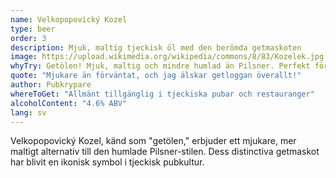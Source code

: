 ```yaml
---
name: Velkopopovický Kozel
type: beer
order: 3
description: Mjuk, maltig tjeckisk öl med den berömda getmaskoten
image: https://upload.wikimedia.org/wikipedia/commons/8/83/Kozelek.jpg
whyTry: Getölen! Mjuk, maltig och mindre humlad än Pilsner. Perfekt för dem som tycker att andra tjeckiska öl är för beska. Getmaskoten finns överallt i tjeckiska pubar.
quote: "Mjukare än förväntat, och jag älskar getloggan överallt!"
author: Pubkrypare
whereToGet: "Allmänt tillgänglig i tjeckiska pubar och restauranger"
alcoholContent: "4.6% ABV"
lang: sv
---
```


Velkopopovický Kozel, känd som "getölen," erbjuder ett mjukare, mer maltigt alternativ till den humlade Pilsner-stilen. Dess distinctiva getmaskot har blivit en ikonisk symbol i tjeckisk pubkultur.